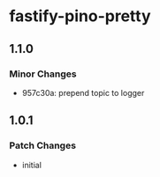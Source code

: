 # fastify-pino-pretty

## 1.1.0

### Minor Changes

- 957c30a: prepend topic to logger

## 1.0.1

### Patch Changes

- initial
